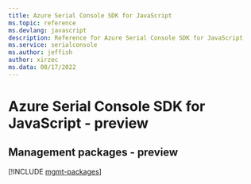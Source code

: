 ```yaml
---
title: Azure Serial Console SDK for JavaScript
ms.topic: reference
ms.devlang: javascript
description: Reference for Azure Serial Console SDK for JavaScript
ms.service: serialconsole
ms.author: jeffish
author: xirzec
ms.data: 08/17/2022
---
```

# Azure Serial Console SDK for JavaScript - preview

## Management packages - preview
[!INCLUDE [mgmt-packages](serial-console-mgmt-index.md)]

